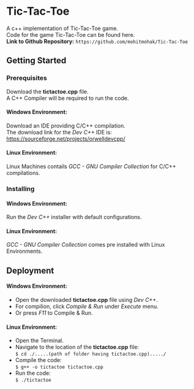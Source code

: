 # Tic-Tac-Toe
A c++ implementation of Tic-Tac-Toe game.  
Code for the game Tic-Tac-Toe can be found here.  
**Link to Github Repository:** `https://github.com/mohitmohak/Tic-Tac-Toe`
## Getting Started
### Prerequisites
Download the **tictactoe.cpp** file.  
A C++ Compiler will be required to run the code.  
#### **Windows Environment:**  
Download an IDE providing C/C++ compilation.  
The download link for the *Dev C++* IDE is: https://sourceforge.net/projects/orwelldevcpp/  
#### **Linux Environment:**  
Linux Machines contails *GCC - GNU Compiler Collection* for C/C++ compilations.  
### Installing  
#### **Windows Environment:**  
Run the *Dev C++* installer with default configurations.  
#### **Linux Environment:**  
*GCC - GNU Compiler Collection* comes pre installed with Linux Environments.  
## Deployment
#### **Windows Environment:**  
- Open the downloaded **tictactoe.cpp** file using *Dev C++*.  
- For compilion, click *Compile & Run* under *Execute* menu.  
- Or press *F11* to Compile & Run.  
#### **Linux Environment:**  
- Open the Terminal.  
- Navigate to the location of the **tictactoe.cpp** file:  
`$ cd ./.....(path of folder having tictactoe.cpp)...../`  
- Compile the code:  
`$ g++ -o tictactoe tictactoe.cpp`  
- Run the code:  
`$ ./tictactoe`

